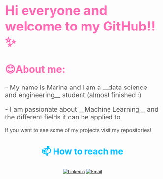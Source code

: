 <!-- Header Section -->
<div>
  <h1 style="font-size: 3em; color: #ff69b4;">Hi everyone and welcome to my GitHub!!✨</h1>
  <h2 style="font-size: 2.3em; color: #ff69b4;">😊About me:</h2>
  <p style="font-size: 1.5em; color: #555;"> - My name is Marina and I am a __data science and engineering__ student (almost finished :)</p>
  <p style="font-size: 1.5em; color: #555;"> - I am passionate about __Machine Learning__ and the different fields it can be applied to</p>
  <p style="font-size: 1.2em; color: #555;">If you want to see some of my projects visit my repositories!</p>
</div>

<!-- Contact Information -->
<div align="center">
  <h3 style="font-size: 2em; color: #00bfff;">📫 How to reach me</h3>
  <p>
    <a href="[link-to-linkedin](https://www.linkedin.com/in/marina-g%C3%B3mez-rey-660594231/)"><img src="https://img.shields.io/badge/LinkedIn-0A66C2?style=for-the-badge&logo=linkedin&logoColor=white" alt="LinkedIn"></a>
    <a href="mailto:100472836@alumnos.uc3m.es"><img src="https://img.shields.io/badge/Email-D14836?style=for-the-badge&logo=gmail&logoColor=white" alt="Email"></a>
  </p>
</div>

